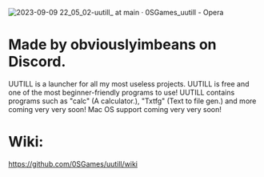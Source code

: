![2023-09-09 22_05_02-uutill_ at main · 0SGames_uutill - Opera](https://github.com/0SGames/uutill/assets/112166972/f38d292f-fb43-413f-80ab-a56e90c6e542)

# Made by obviouslyimbeans on Discord.

UUTILL is a launcher for all my most useless projects.
UUTILL is free and one of the most beginner-friendly programs to use!
UUTILL contains programs such as "calc" (A calculator.), "Txtfg" (Text to file gen.) and more coming very very soon!
Mac OS support coming very very soon!

# Wiki:
https://github.com/0SGames/uutill/wiki
